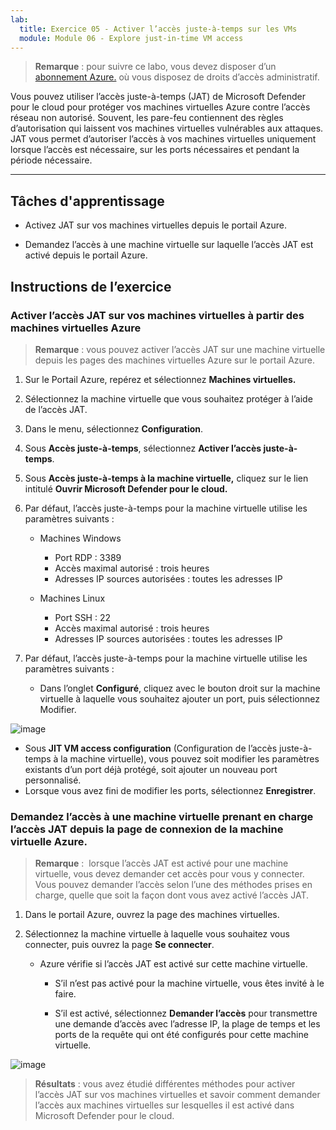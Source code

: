 ```yaml
---
lab:
  title: Exercice 05 - Activer l’accès juste-à-temps sur les VMs
  module: Module 06 - Explore just-in-time VM access
---
```



>**Remarque** : pour suivre ce labo, vous devez disposer d’un [abonnement Azure.](https://azure.microsoft.com/en-us/free/?azure-portal=true) où vous disposez de droits d’accès administratif. 


Vous pouvez utiliser l’accès juste-à-temps (JAT) de Microsoft Defender pour le cloud pour protéger vos machines virtuelles Azure contre l’accès réseau non autorisé. Souvent, les pare-feu contiennent des règles d’autorisation qui laissent vos machines virtuelles vulnérables aux attaques. JAT vous permet d’autoriser l’accès à vos machines virtuelles uniquement lorsque l’accès est nécessaire, sur les ports nécessaires et pendant la période nécessaire. 

---

## Tâches d'apprentissage

- Activez JAT sur vos machines virtuelles depuis le portail Azure.

- Demandez l’accès à une machine virtuelle sur laquelle l’accès JAT est activé depuis le portail Azure.

## Instructions de l’exercice 

### Activer l’accès JAT sur vos machines virtuelles à partir des machines virtuelles Azure

>**Remarque** : vous pouvez activer l’accès JAT sur une machine virtuelle depuis les pages des machines virtuelles Azure sur le portail Azure.

1. Sur le Portail Azure, repérez et sélectionnez **Machines virtuelles.**
   
2. Sélectionnez la machine virtuelle que vous souhaitez protéger à l’aide de l’accès JAT.

3. Dans le menu, sélectionnez **Configuration**.

4. Sous **Accès juste-à-temps**, sélectionnez **Activer l’accès juste-à-temps**.

5. Sous **Accès juste-à-temps à la machine virtuelle,** cliquez sur le lien intitulé **Ouvrir Microsoft Defender pour le cloud.**

6. Par défaut, l’accès juste-à-temps pour la machine virtuelle utilise les paramètres suivants :

   - Machines Windows
   
     - Port RDP : 3389
     - Accès maximal autorisé : trois heures
     - Adresses IP sources autorisées : toutes les adresses IP

   - Machines Linux
     - Port SSH : 22
     - Accès maximal autorisé : trois heures
     - Adresses IP sources autorisées : toutes les adresses IP
   
7. Par défaut, l’accès juste-à-temps pour la machine virtuelle utilise les paramètres suivants :

   - Dans l’onglet **Configuré**, cliquez avec le bouton droit sur la machine virtuelle à laquelle vous souhaitez ajouter un port, puis sélectionnez Modifier.
  
 ![image](https://github.com/MicrosoftLearning/Secure-Azure-services-and-workloads-with-Microsoft-Defender-for-Cloud-regulatory-compliance-controls/assets/91347931/66cf98b6-2ce0-43c7-a7be-b5d69bcfac1d)




   - Sous **JIT VM access configuration** (Configuration de l’accès juste-à-temps à la machine virtuelle), vous pouvez soit modifier les paramètres existants d’un port déjà protégé, soit ajouter un nouveau port personnalisé.
   - Lorsque vous avez fini de modifier les ports, sélectionnez **Enregistrer**.   

### Demandez l’accès à une machine virtuelle prenant en charge l’accès JAT depuis la page de connexion de la machine virtuelle Azure.

>**Remarque** :  lorsque l’accès JAT est activé pour une machine virtuelle, vous devez demander cet accès pour vous y connecter. Vous pouvez demander l’accès selon l’une des méthodes prises en charge, quelle que soit la façon dont vous avez activé l’accès JAT.
   
1. Dans le portail Azure, ouvrez la page des machines virtuelles.

2. Sélectionnez la machine virtuelle à laquelle vous souhaitez vous connecter, puis ouvrez la page **Se connecter**.

   - Azure vérifie si l’accès JAT est activé sur cette machine virtuelle.

        - S’il n’est pas activé pour la machine virtuelle, vous êtes invité à le faire.
    
        - S’il est activé, sélectionnez **Demander l’accès** pour transmettre une demande d’accès avec l’adresse IP, la plage de temps et les ports de la requête qui ont été configurés pour cette machine virtuelle.

![image](https://github.com/MicrosoftLearning/Secure-Azure-services-and-workloads-with-Microsoft-Defender-for-Cloud-regulatory-compliance-controls/assets/91347931/7e454150-bc04-47bc-afa1-e0a1e8af17f9)






> **Résultats** : vous avez étudié différentes méthodes pour activer l’accès JAT sur vos machines virtuelles et savoir comment demander l’accès aux machines virtuelles sur lesquelles il est activé dans Microsoft Defender pour le cloud.
